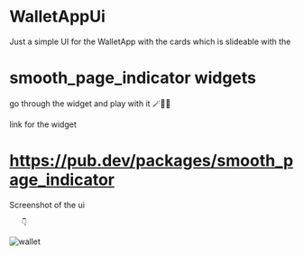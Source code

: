 # WalletAppUi

Just a simple UI for the WalletApp with the cards which is slideable with the 
# smooth_page_indicator widgets 
go through the widget and play with it 🪄🧑‍🎓

link for the widget
# https://pub.dev/packages/smooth_page_indicator

Screenshot  of the ui 

       👇

![wallet](https://user-images.githubusercontent.com/105273927/191394975-fa48ecbf-e5b5-49ff-83db-61d720151cd5.png)
